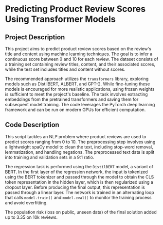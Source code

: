 # Predicting Product Review Scores Using Transformer Models

## Project Description

This project aims to predict product review scores based on the review's title and content using machine learning techniques. The goal is to infer a continuous score between 0 and 10 for each review. The dataset consists of a training set containing review titles, content, and their associated scores, while the test set includes titles and content without scores.

The recommended approach utilizes the `transformers` library, exploring models such as DistilBERT, ALBERT, and GPT-2. While fine-tuning these models is encouraged for more realistic applications, using frozen weights is sufficient to meet the project's baseline. The task involves extracting embeddings from the pretrained transformers and saving them for subsequent model training. The code leverages the PyTorch deep learning framework and can be run on modern GPUs for efficient computation.

## Code Description

This script tackles an NLP problem where product reviews are used to predict scores ranging from 0 to 10. The preprocessing step involves using a lightweight spaCy model to clean the text, including stop-word removal, lemmatization, and handling negations. The preprocessed text data is split into training and validation sets in a 9:1 ratio.

The regression task is performed using the `DistilBERT` model, a variant of BERT. In the first layer of the regression network, the input is tokenized using the BERT tokenizer and passed through the model to obtain the CLS token representation in the hidden layer, which is then regularized using a dropout layer. Before producing the final output, this representation is passed through a linear layer. The network is trained in an alternating loop that calls `model.train()` and `model.eval()` to monitor the training process and avoid overfitting.

The population risk (loss on public, unseen data) of the final solution added up to 3.35 on 10k reviews.